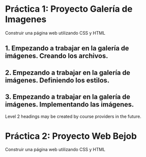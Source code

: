 
# Práctica 1: Proyecto Galería de Imagenes
Construir una página web utilizando CSS y HTML

## 1. Empezando a trabajar en la galería de imágenes. Creando los archivos.

## 2. Empezando a trabajar en la galería de imágenes. Definiendo los estilos.

## 3. Empezando a trabajar en la galería de imágenes. Implementando las imágenes.
Level 2 headings may be created by course providers in the future.

# Práctica 2: Proyecto Web Bejob
Construir una página web utilizando CSS y HTML

